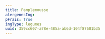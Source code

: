 ```yaml
---
title: Pamplemousse
alergenesIng:
pFrais: True
ingType: legumes
uuid: 359cc607-a78e-485a-ab6d-104f87601b35
---
```

